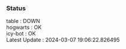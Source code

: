 ### Status


table : DOWN  
hogwarts : OK  
icy-bot : OK  
Latest Update : 2024-03-07 19:06:22.826495
